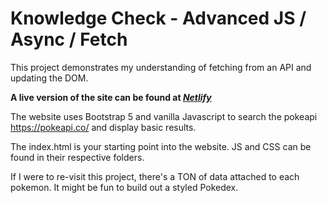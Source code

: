 # Knowledge Check - Advanced JS / Async / Fetch

This project demonstrates my understanding of fetching from an API and updating the DOM.

**A live version of the site can be found at *[Netlify]()***

The website uses Bootstrap 5 and vanilla Javascript to search the pokeapi https://pokeapi.co/ and display basic results.

The index.html is your starting point into the website. JS and CSS can be found in their respective folders.

If I were to re-visit this project, there's a TON of data attached to each pokemon. It might be fun to build out a styled Pokedex.
